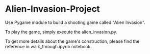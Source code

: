 # Alien-Invasion-Project
Use Pygame module to build a shooting game called "Alien Invasion".

To play the game, simply execute the alien_invasion.py. 

To get more details about the game's construction, please find the reference in walk_through.ipynb notebook. 
